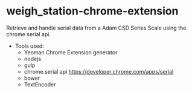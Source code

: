 # weigh_station-chrome-extension
Retrieve and handle serial data from a Adam CSD Series Scale using the chrome serial api.
- Tools used:
  - Yeoman Chrome Extension generator 
  - nodejs
  - gulp
  - chrome.serial api https://developer.chrome.com/apps/serial
  - bower
  - TextEncoder
  
